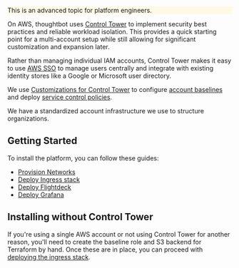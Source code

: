 <div class="panel" style="background-color: #FFFAE6;border-width: 1px;">

<div class="panelContent" style="background-color: #FFFAE6;">

This is an advanced topic for platform engineers.

</div>

</div>

On AWS, thoughtbot uses [Control
Tower](https://aws.amazon.com/controltower/) to implement security best
practices and reliable workload isolation. This provides a quick
starting point for a multi-account setup while still allowing for
significant customization and expansion later.

Rather than managing individual IAM accounts, Control Tower makes it
easy to use [AWS SSO](https://aws.amazon.com/single-sign-on/) to manage
users centrally and integrate with existing identity stores like a
Google or Microsoft user directory.

We use [Customizations for Control
Tower](https://aws.amazon.com/solutions/implementations/customizations-for-aws-control-tower/)
to configure [account
baselines](https://docs.aws.amazon.com/controltower/latest/userguide/terminology.html)
and deploy [service control
policies](https://docs.aws.amazon.com/organizations/latest/userguide/orgs_manage_policies_scps.html).

We have a standardized account infrastructure we use to structure
organizations.

## Getting Started

To install the platform, you can follow these guides:

  - [Provision
    Networks](./provision-platform-resources/provision-networks.md)
  - [Deploy Ingress
    stack](./provision-platform-resources/deploy-ingress-stack.md)
  - [Deploy
    Flightdeck](./provision-platform-resources/deploy-flightdeck.md)
  - [Deploy Grafana](./provision-platform-resources/deploy-grafana.md)

## Installing without Control Tower

If you're using a single AWS account or not using Control Tower for
another reason, you'll need to create the baseline role and S3 backend
for Terraform by hand. Once these are in place, you can proceed with
[deploying the ingress
stack](./provision-platform-resources/deploy-ingress-stack.md).
